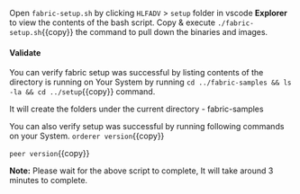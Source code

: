 Open `fabric-setup.sh` by clicking `HLFADV` > `setup` folder in vscode **Explorer** to view the contents of the bash script. Copy & execute `./fabric-setup.sh`{{copy}} the command to pull down the binaries and images.

#### Validate
You can verify fabric setup was successful by listing contents of the directory is running on Your System by running `cd ../fabric-samples && ls -la && cd ../setup`{{copy}} command.

It will create the folders under the current directory
    - fabric-samples

You can also verify setup was successful by running following commands on your System.
`orderer version`{{copy}}

`peer version`{{copy}}

**Note:** Please wait for the above script to complete, It will take around 3 minutes to complete.
